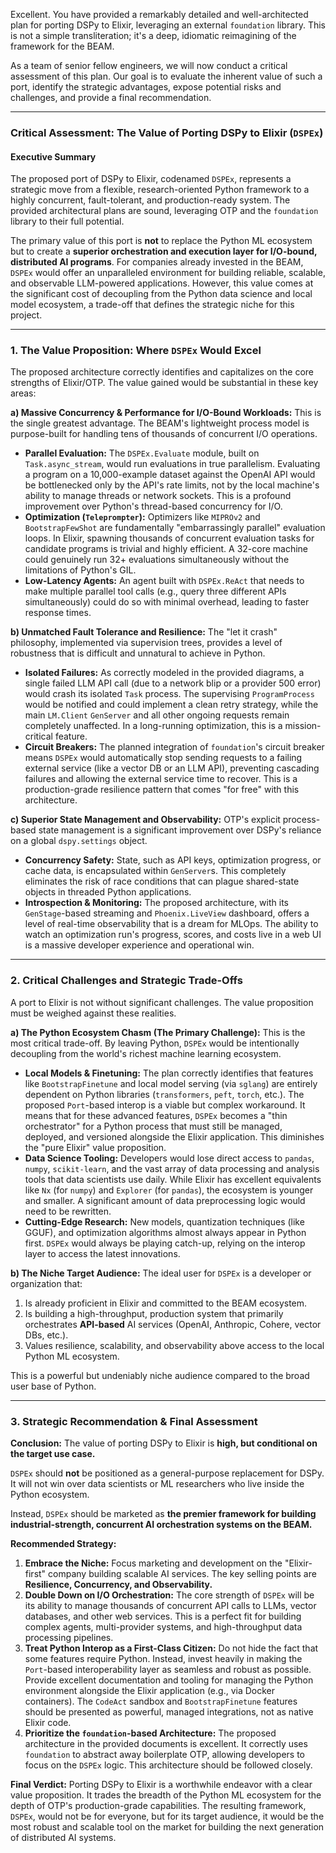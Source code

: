 Excellent. You have provided a remarkably detailed and well-architected plan for porting DSPy to Elixir, leveraging an external `foundation` library. This is not a simple transliteration; it's a deep, idiomatic reimagining of the framework for the BEAM.

As a team of senior fellow engineers, we will now conduct a critical assessment of this plan. Our goal is to evaluate the inherent value of such a port, identify the strategic advantages, expose potential risks and challenges, and provide a final recommendation.

---

### **Critical Assessment: The Value of Porting DSPy to Elixir (`DSPEx`)**

#### **Executive Summary**

The proposed port of DSPy to Elixir, codenamed `DSPEx`, represents a strategic move from a flexible, research-oriented Python framework to a highly concurrent, fault-tolerant, and production-ready system. The provided architectural plans are sound, leveraging OTP and the `foundation` library to their full potential.

The primary value of this port is **not** to replace the Python ML ecosystem but to create a **superior orchestration and execution layer for I/O-bound, distributed AI programs**. For companies already invested in the BEAM, `DSPEx` would offer an unparalleled environment for building reliable, scalable, and observable LLM-powered applications. However, this value comes at the significant cost of decoupling from the Python data science and local model ecosystem, a trade-off that defines the strategic niche for this project.

---

### **1. The Value Proposition: Where `DSPEx` Would Excel**

The proposed architecture correctly identifies and capitalizes on the core strengths of Elixir/OTP. The value gained would be substantial in these key areas:

**a) Massive Concurrency & Performance for I/O-Bound Workloads:**
This is the single greatest advantage. The BEAM's lightweight process model is purpose-built for handling tens of thousands of concurrent I/O operations.
*   **Parallel Evaluation:** The `DSPEx.Evaluate` module, built on `Task.async_stream`, would run evaluations in true parallelism. Evaluating a program on a 10,000-example dataset against the OpenAI API would be bottlenecked only by the API's rate limits, not by the local machine's ability to manage threads or network sockets. This is a profound improvement over Python's thread-based concurrency for I/O.
*   **Optimization (`Teleprompter`):** Optimizers like `MIPROv2` and `BootstrapFewShot` are fundamentally "embarrassingly parallel" evaluation loops. In Elixir, spawning thousands of concurrent evaluation tasks for candidate programs is trivial and highly efficient. A 32-core machine could genuinely run 32+ evaluations simultaneously without the limitations of Python's GIL.
*   **Low-Latency Agents:** An agent built with `DSPEx.ReAct` that needs to make multiple parallel tool calls (e.g., query three different APIs simultaneously) could do so with minimal overhead, leading to faster response times.

**b) Unmatched Fault Tolerance and Resilience:**
The "let it crash" philosophy, implemented via supervision trees, provides a level of robustness that is difficult and unnatural to achieve in Python.
*   **Isolated Failures:** As correctly modeled in the provided diagrams, a single failed LLM API call (due to a network blip or a provider 500 error) would crash its isolated `Task` process. The supervising `ProgramProcess` would be notified and could implement a clean retry strategy, while the main `LM.Client` `GenServer` and all other ongoing requests remain completely unaffected. In a long-running optimization, this is a mission-critical feature.
*   **Circuit Breakers:** The planned integration of `foundation`'s circuit breaker means `DSPEx` would automatically stop sending requests to a failing external service (like a vector DB or an LLM API), preventing cascading failures and allowing the external service time to recover. This is a production-grade resilience pattern that comes "for free" with this architecture.

**c) Superior State Management and Observability:**
OTP's explicit process-based state management is a significant improvement over DSPy's reliance on a global `dspy.settings` object.
*   **Concurrency Safety:** State, such as API keys, optimization progress, or cache data, is encapsulated within `GenServer`s. This completely eliminates the risk of race conditions that can plague shared-state objects in threaded Python applications.
*   **Introspection & Monitoring:** The proposed architecture, with its `GenStage`-based streaming and `Phoenix.LiveView` dashboard, offers a level of real-time observability that is a dream for MLOps. The ability to watch an optimization run's progress, scores, and costs live in a web UI is a massive developer experience and operational win.

---

### **2. Critical Challenges and Strategic Trade-Offs**

A port to Elixir is not without significant challenges. The value proposition must be weighed against these realities.

**a) The Python Ecosystem Chasm (The Primary Challenge):**
This is the most critical trade-off. By leaving Python, `DSPEx` would be intentionally decoupling from the world's richest machine learning ecosystem.
*   **Local Models & Finetuning:** The plan correctly identifies that features like `BootstrapFinetune` and local model serving (via `sglang`) are entirely dependent on Python libraries (`transformers`, `peft`, `torch`, etc.). The proposed `Port`-based interop is a viable but complex workaround. It means that for these advanced features, `DSPEx` becomes a "thin orchestrator" for a Python process that must still be managed, deployed, and versioned alongside the Elixir application. This diminishes the "pure Elixir" value proposition.
*   **Data Science Tooling:** Developers would lose direct access to `pandas`, `numpy`, `scikit-learn`, and the vast array of data processing and analysis tools that data scientists use daily. While Elixir has excellent equivalents like `Nx` (for `numpy`) and `Explorer` (for `pandas`), the ecosystem is younger and smaller. A significant amount of data preprocessing logic would need to be rewritten.
*   **Cutting-Edge Research:** New models, quantization techniques (like GGUF), and optimization algorithms almost always appear in Python first. `DSPEx` would always be playing catch-up, relying on the interop layer to access the latest innovations.

**b) The Niche Target Audience:**
The ideal user for `DSPEx` is a developer or organization that:
1.  Is already proficient in Elixir and committed to the BEAM ecosystem.
2.  Is building a high-throughput, production system that primarily orchestrates **API-based** AI services (OpenAI, Anthropic, Cohere, vector DBs, etc.).
3.  Values resilience, scalability, and observability above access to the local Python ML ecosystem.

This is a powerful but undeniably niche audience compared to the broad user base of Python.

---

### **3. Strategic Recommendation & Final Assessment**

**Conclusion:** The value of porting DSPy to Elixir is **high, but conditional on the target use case.**

`DSPEx` should **not** be positioned as a general-purpose replacement for DSPy. It will not win over data scientists or ML researchers who live inside the Python ecosystem.

Instead, `DSPEx` should be marketed as **the premier framework for building industrial-strength, concurrent AI orchestration systems on the BEAM.**

**Recommended Strategy:**

1.  **Embrace the Niche:** Focus marketing and development on the "Elixir-first" company building scalable AI services. The key selling points are **Resilience, Concurrency, and Observability.**
2.  **Double Down on I/O Orchestration:** The core strength of `DSPEx` will be its ability to manage thousands of concurrent API calls to LLMs, vector databases, and other web services. This is a perfect fit for building complex agents, multi-provider systems, and high-throughput data processing pipelines.
3.  **Treat Python Interop as a First-Class Citizen:** Do not hide the fact that some features require Python. Instead, invest heavily in making the `Port`-based interoperability layer as seamless and robust as possible. Provide excellent documentation and tooling for managing the Python environment alongside the Elixir application (e.g., via Docker containers). The `CodeAct` sandbox and `BootstrapFinetune` features should be presented as powerful, managed integrations, not as native Elixir code.
4.  **Prioritize the `foundation`-based Architecture:** The proposed architecture in the provided documents is excellent. It correctly uses `foundation` to abstract away boilerplate OTP, allowing developers to focus on the `DSPEx` logic. This architecture should be followed closely.

**Final Verdict:** Porting DSPy to Elixir is a worthwhile endeavor with a clear value proposition. It trades the breadth of the Python ML ecosystem for the depth of OTP's production-grade capabilities. The resulting framework, `DSPEx`, would not be for everyone, but for its target audience, it would be the most robust and scalable tool on the market for building the next generation of distributed AI systems.
